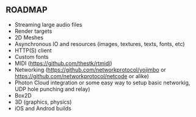 ## ROADMAP

* Streaming large audio files
* Render targets
* 2D Meshes
* Asynchronous IO and resources (images, textures, texts, fonts, etc)
* HTTP(S) client
* Custom fonts
* MIDI (https://github.com/thestk/rtmidi)
* Networking (https://github.com/networkprotocol/yojimbo or https://github.com/networkprotocol/netcode or alike)
* Photon Cloud integration or some easy way to setup basic networkig, UDP hole punching and relay)
* Box2D
* 3D (graphics, physics)
* iOS and Androd builds
